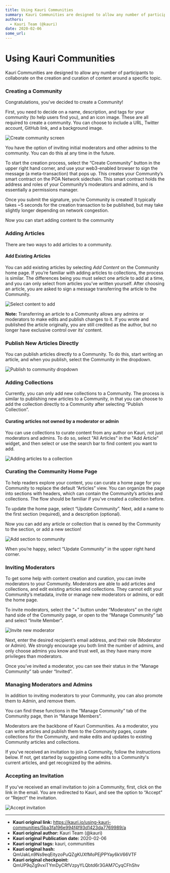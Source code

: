 ```yaml
---
title: Using Kauri Communities
summary: Kauri Communities are designed to allow any number of participants to collaborate on the creation and curation of content around a specific topic. Creating a Co
authors:
  - Kauri Team (@kauri)
date: 2020-02-06
some_url: 
---
```


# Using Kauri Communities


Kauri Communities are designed to allow any number of participants to collaborate on the creation and curation of content around a specific topic. 

### Creating a Community

Congratulations, you've decided to create a Community!

First, you need to decide on a name, description, and tags for your community (to help users find you), and an icon image. These are all required to create a community. You can choose to include a URL, Twitter account, GitHub link, and a background image.

![Create community screen](https://ipfs.infura.io/ipfs/QmXquHk4cjbRYkwh5XLA6whgcPKx4aGCoxu6buhZUhsBjh)

You have the option of inviting initial moderators and other admins to the community. You can do this at any time in the future.

To start the creation process, select the “Create Community” button in the upper right hand corner, and use your web3-enabled browser to sign the message (a meta-transaction) that pops up. This creates your Community’s smart contract on the POA Network sidechain. This smart contract holds the address and roles of your Community’s moderators and admins, and is essentially a permissions manager.

Once you submit the signature, you’re Community is created! It typically takes ~5 seconds for the creation transaction to be published, but may take slightly longer depending on network congestion. 

Now you can start adding content to the community

### Adding Articles

There are two ways to add articles to a community.

#### Add Existing Articles

You can add existing articles by selecting _Add Content_ on the Community home page. If you’re familiar with adding articles to collections, the process is similar. The differences being you must select one article to add at a time, and you can only select from articles you’ve written yourself. After choosing an article, you are asked to sign a message transferring the article to the Community.

![Select content to add](https://ipfs.infura.io/ipfs/QmSuBWzxsFgsxiqHoUFKJgdo28tT1iwfycZbGr4CjZNBD8)

**Note:** Transferring an article to a Community allows any admins or moderators to make edits and publish changes to it. If you wrote and published the article originally, you are still credited as the author, but  no longer have exclusive control over its’ content.

### Publish New Articles Directly

You can publish articles directly to a Community. To do this, start writing an article, and when you publish, select the Community in the dropdown.

![Publish to community dropdown](https://ipfs.infura.io/ipfs/QmNbEkAD5wUX563X39wPW1KSzBPbvPz8akLtjiEdXnrDN3)

### Adding Collections

Currently, you can only add new collections to a Community. The process is similar to publishing new articles to a Community, in that you can choose to add the collection directly to a Community after selecting “Publish Collection”.

#### Curating articles not owned by a moderator or admin

You can use collections to curate content from any author on Kauri, not just moderators and admins. To do so, select "All Articles" in the "Add Article" widget, and then select or use the search bar to find content you want to add.

![Adding articles to a collection](https://ipfs.infura.io/ipfs/QmQ2ZWAaFWJPqfhukzSNLnTHiXfiZuB2sgHbUbjFpdbEfL)

### Curating the Community Home Page

To help readers explore your content, you can curate a home page for you Community to replace the default “Articles” view. You can organize the page into sections with headers, which can contain the Community’s articles and collections. The flow should be familiar if you’ve created a collection before.

To update the home page, select “Update Community”. Next, add a name to the first section (required), and a description (optional).

Now you can add any article or collection that is owned by the Community to the section, or add a new section!

![Add section to community](https://ipfs.infura.io/ipfs/QmSUbrjj5u6SSkg76TUiSznmkV7xGwJSn5Mpxt72BmXYDi)

When you’re happy, select “Update Community” in the upper right hand corner.

### Inviting Moderators

To get some help with content creation and curation, you can invite moderators to your Community. Moderators are able to add articles and collections, and edit existing articles and collections. They cannot edit your Community’s metadata, invite or manage new moderators or admins, or edit the home page.

To invite moderators, select the “+” button under “Moderators” on the right hand side of the Community page, or open to the “Manage Community” tab and select “Invite Member”.

![Invite new moderator](https://ipfs.infura.io/ipfs/QmdPTUHkNjZ1sfd1AqzU6c9MqbHjx7y3iohJ2CdDvZzdfu)

Next, enter the desired recipient’s email address, and their role (Moderator or Admin). We strongly encourage you both limit the number of admins, and only choose admins you know and trust well, as they have many more privileges than moderators.

Once you’ve invited a moderator, you can see their status in the “Manage Community” tab under “Invited”. 

### Managing Moderators and Admins

In addition to inviting moderators to your Community, you can also promote them to Admin, and remove them.

You can find these functions in the “Manage Community” tab of the Community page, then in “Manage Members”.

Moderators are the backbone of Kauri Communities. As a moderator, you can write articles and publish them to the Community pages, curate collections for the Community, and make edits and updates to existing Community articles and collections.

If you've received an invitation to join a Community, follow the instructions below. If not, get started by suggesting some edits to a Community's current articles, and get recognized by the admins.

### Accepting an Invitation

If you’ve received an email invitation to join a Community, first, click on the link in the email. You are redirected to Kauri, and see the option to “Accept” or “Reject” the invitation.

![Accept invitation](https://ipfs.infura.io/ipfs/QmX2wsnY1dLZy3uVFjpubcDXbaaTxyfJsUHmTD8QN5wrzY)



---

- **Kauri original link:** https://kauri.io/using-kauri-communities/5ba3fa196e994f4f93d1423da7769989/a
- **Kauri original author:** Kauri Team (@kauri)
- **Kauri original Publication date:** 2020-02-06
- **Kauri original tags:** kauri, communities
- **Kauri original hash:** QmUakLn9Ns9eqEityzoPuQZgKUXfMoPEjPPYay6kV66VTF
- **Kauri original checkpoint:** QmUP9qZg9vxiTYmDyCRfVzpyYLQbtd6r3GAM7CyqCFhShv



